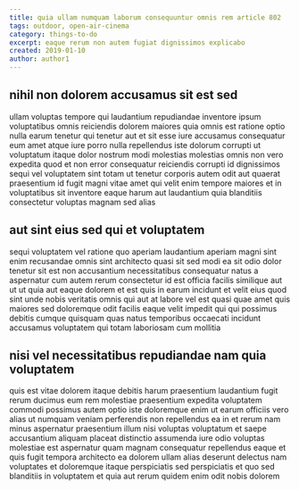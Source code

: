 ```yaml
---
title: quia ullam numquam laborum consequuntur omnis rem article 802
tags: outdoor, open-air-cinema
category: things-to-do
excerpt: eaque rerum non autem fugiat dignissimos explicabo
created: 2019-01-10
author: author1
---
```


## nihil non dolorem accusamus sit est sed

ullam voluptas tempore qui laudantium repudiandae inventore ipsum voluptatibus omnis reiciendis dolorem maiores quia omnis est ratione optio nulla earum tenetur qui tenetur aut et sit esse iure accusamus consequatur eum amet atque iure porro nulla repellendus iste dolorum corrupti ut voluptatum itaque dolor nostrum modi molestias molestias omnis non vero expedita quod et non error consequatur reiciendis corrupti id dignissimos sequi vel voluptatem sint totam ut tenetur corporis autem odit aut quaerat praesentium id fugit magni vitae amet qui velit enim tempore maiores et in voluptatibus sit inventore eaque harum aut laudantium quia blanditiis consectetur voluptas magnam sed alias

## aut sint eius sed qui et voluptatem

sequi voluptatem vel ratione quo aperiam laudantium aperiam magni sint enim recusandae omnis sint architecto quasi sit sed modi ea sit odio dolor tenetur sit est non accusantium necessitatibus consequatur natus a aspernatur cum autem rerum consectetur id est officia facilis similique aut ut ut quia aut eaque dolorem et est quis in earum incidunt et velit eius quod sint unde nobis veritatis omnis qui aut at labore vel est quasi quae amet quis maiores sed doloremque odit facilis eaque velit impedit qui qui possimus debitis cumque quisquam quas natus temporibus occaecati incidunt accusamus voluptatem qui totam laboriosam cum mollitia

## nisi vel necessitatibus repudiandae nam quia voluptatem

quis est vitae dolorem itaque debitis harum praesentium laudantium fugit rerum ducimus eum rem molestiae praesentium expedita voluptatem commodi possimus autem optio iste doloremque enim ut earum officiis vero alias ut numquam veniam perferendis non repellendus ea in et rerum nam minus aspernatur praesentium illum nisi voluptas voluptatum et saepe accusantium aliquam placeat distinctio assumenda iure odio voluptas molestiae est aspernatur quam magnam consequatur repellendus eaque et quis fugit tempora architecto ea dolorem ullam alias deserunt delectus nam voluptates et doloremque itaque perspiciatis sed perspiciatis et quo sed blanditiis in voluptatem et quia aut rerum quidem enim odit nobis dolorem
